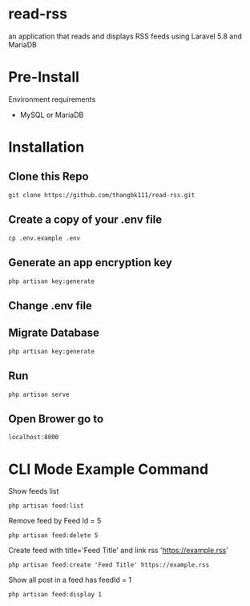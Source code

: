 # read-rss
an application that reads and displays RSS feeds using Laravel 5.8 and MariaDB


# Pre-Install
Environment requirements
- MySQL or MariaDB
# Installation

## Clone this Repo
`git clone https://github.com/thangbk111/read-rss.git`
## Create a copy of your .env file
`cp .env.example .env`
## Generate an app encryption key
`php artisan key:generate`
## Change .env file

## Migrate Database
`php artisan key:generate`
## Run
`php artisan serve`
## Open Brower go to
`localhost:8000`

# CLI Mode Example Command
Show feeds list

`php artisan feed:list`

Remove feed by Feed Id = 5

`php artisan feed:delete 5`

Create feed with title='Feed Title' and link rss 'https://example.rss'

`php artisan feed:create 'Feed Title' https://example.rss`

Show all post in a feed has feedId = 1

`php artisan feed:display 1`
